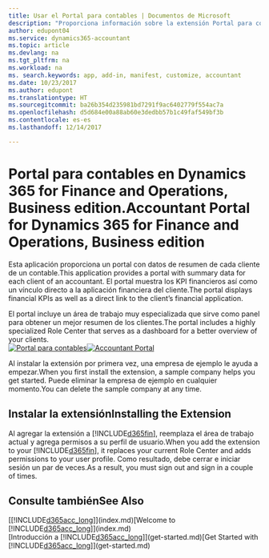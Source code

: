 ```yaml
---
title: Usar el Portal para contables | Documentos de Microsoft
description: "Proporciona información sobre la extensión Portal para contables."
author: edupont04
ms.service: dynamics365-accountant
ms.topic: article
ms.devlang: na
ms.tgt_pltfrm: na
ms.workload: na
ms. search.keywords: app, add-in, manifest, customize, accountant
ms.date: 10/23/2017
ms.author: edupont
ms.translationtype: HT
ms.sourcegitcommit: ba26b354d235981bd7291f9ac6402779f554ac7a
ms.openlocfilehash: d5d684e00a88ab60e3dedbb57b1c49faf549bf3b
ms.contentlocale: es-es
ms.lasthandoff: 12/14/2017

---
```

# <a name="accountant-portal-for-dynamics-365-for-finance-and-operations-business-edition"></a><span data-ttu-id="0d5c4-103">Portal para contables en Dynamics 365 for Finance and Operations, Business edition.</span><span class="sxs-lookup"><span data-stu-id="0d5c4-103">Accountant Portal for Dynamics 365 for Finance and Operations, Business edition</span></span>
<span data-ttu-id="0d5c4-104">Esta aplicación proporciona un portal con datos de resumen de cada cliente de un contable.</span><span class="sxs-lookup"><span data-stu-id="0d5c4-104">This application provides a portal with summary data for each client of an accountant.</span></span> <span data-ttu-id="0d5c4-105">El portal muestra los KPI financieros así como un vínculo directo a la aplicación financiera del cliente.</span><span class="sxs-lookup"><span data-stu-id="0d5c4-105">The portal displays financial KPIs as well as a direct link to the client’s financial application.</span></span>  

<span data-ttu-id="0d5c4-106">El portal incluye un área de trabajo muy especializada que sirve como panel para obtener un mejor resumen de los clientes.</span><span class="sxs-lookup"><span data-stu-id="0d5c4-106">The portal includes a highly specialized Role Center that serves as a dashboard for a better overview of your clients.</span></span>  
<span data-ttu-id="0d5c4-107">[![Portal para contables](./media/accountant-get-started/accountant-dashboard.png)](https://go.microsoft.com/fwlink/?linkid=851257)</span><span class="sxs-lookup"><span data-stu-id="0d5c4-107">[![Accountant Portal](./media/accountant-get-started/accountant-dashboard.png)](https://go.microsoft.com/fwlink/?linkid=851257)</span></span>

<span data-ttu-id="0d5c4-108">Al instalar la extensión por primera vez, una empresa de ejemplo le ayuda a empezar.</span><span class="sxs-lookup"><span data-stu-id="0d5c4-108">When you first install the extension, a sample company helps you get started.</span></span> <span data-ttu-id="0d5c4-109">Puede eliminar la empresa de ejemplo en cualquier momento.</span><span class="sxs-lookup"><span data-stu-id="0d5c4-109">You can delete the sample company at any time.</span></span>  

## <a name="installing-the-extension"></a><span data-ttu-id="0d5c4-110">Instalar la extensión</span><span class="sxs-lookup"><span data-stu-id="0d5c4-110">Installing the Extension</span></span>
<span data-ttu-id="0d5c4-111">Al agregar la extensión a [!INCLUDE[d365fin](includes/d365fin_md.md)], reemplaza el área de trabajo actual y agrega permisos a su perfil de usuario.</span><span class="sxs-lookup"><span data-stu-id="0d5c4-111">When you add the extension to your [!INCLUDE[d365fin](includes/d365fin_md.md)], it replaces your current Role Center and adds permissions to your user profile.</span></span> <span data-ttu-id="0d5c4-112">Como resultado, debe cerrar e iniciar sesión un par de veces.</span><span class="sxs-lookup"><span data-stu-id="0d5c4-112">As a result, you must sign out and sign in a couple of times.</span></span>  

## <a name="see-also"></a><span data-ttu-id="0d5c4-113">Consulte también</span><span class="sxs-lookup"><span data-stu-id="0d5c4-113">See Also</span></span>
<span data-ttu-id="0d5c4-114">[[!INCLUDE[d365acc_long](includes/d365acc_long_md.md)]](index.md)</span><span class="sxs-lookup"><span data-stu-id="0d5c4-114">[Welcome to [!INCLUDE[d365acc_long](includes/d365acc_long_md.md)]](index.md)</span></span>  
<span data-ttu-id="0d5c4-115">[Introducción a [!INCLUDE[d365acc_long](includes/d365acc_long_md.md)]](get-started.md)</span><span class="sxs-lookup"><span data-stu-id="0d5c4-115">[Get Started with [!INCLUDE[d365acc_long](includes/d365acc_long_md.md)]](get-started.md)</span></span>  

